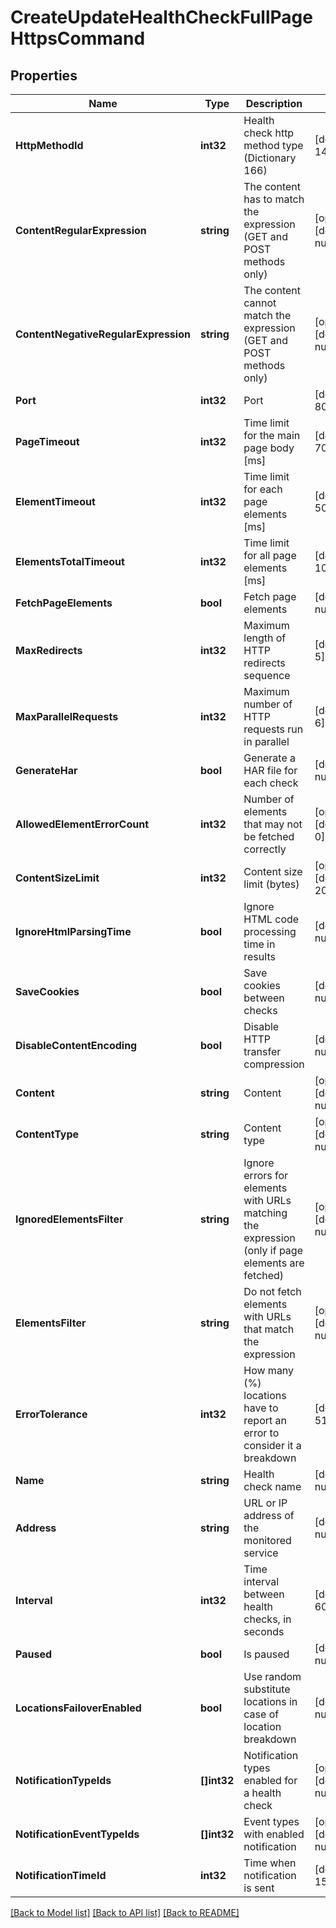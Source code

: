 # CreateUpdateHealthCheckFullPageHttpsCommand

## Properties
Name | Type | Description | Notes
------------ | ------------- | ------------- | -------------
**HttpMethodId** | **int32** | Health check http method type (Dictionary 166) | [default to 1440]
**ContentRegularExpression** | **string** | The content has to match the expression (GET and POST methods only) | [optional] [default to null]
**ContentNegativeRegularExpression** | **string** | The content cannot match the expression (GET and POST methods only) | [optional] [default to null]
**Port** | **int32** | Port | [default to 80]
**PageTimeout** | **int32** | Time limit for the main page body [ms] | [default to 7000]
**ElementTimeout** | **int32** | Time limit for each page elements [ms] | [default to 5000]
**ElementsTotalTimeout** | **int32** | Time limit for all page elements [ms] | [default to 10000]
**FetchPageElements** | **bool** | Fetch page elements | [default to null]
**MaxRedirects** | **int32** | Maximum length of HTTP redirects sequence | [default to 5]
**MaxParallelRequests** | **int32** | Maximum number of HTTP requests run in parallel | [default to 6]
**GenerateHar** | **bool** | Generate a HAR file for each check | [default to null]
**AllowedElementErrorCount** | **int32** | Number of elements that may not be fetched correctly | [optional] [default to 0]
**ContentSizeLimit** | **int32** | Content size limit (bytes) | [optional] [default to 2097152]
**IgnoreHtmlParsingTime** | **bool** | Ignore HTML code processing time in results | [default to null]
**SaveCookies** | **bool** | Save cookies between checks | [default to null]
**DisableContentEncoding** | **bool** | Disable HTTP transfer compression | [default to null]
**Content** | **string** | Content | [optional] [default to null]
**ContentType** | **string** | Content type | [optional] [default to null]
**IgnoredElementsFilter** | **string** | Ignore errors for elements with URLs matching the expression (only if page elements are fetched) | [optional] [default to null]
**ElementsFilter** | **string** | Do not fetch elements with URLs that match the expression | [optional] [default to null]
**ErrorTolerance** | **int32** | How many (%) locations have to report an error to consider it a breakdown | [default to 51]
**Name** | **string** | Health check name | [default to null]
**Address** | **string** | URL or IP address of the monitored service | [default to null]
**Interval** | **int32** | Time interval between health checks, in seconds | [default to 60]
**Paused** | **bool** | Is paused | [default to null]
**LocationsFailoverEnabled** | **bool** | Use random substitute locations in case of location breakdown | [default to null]
**NotificationTypeIds** | **[]int32** | Notification types enabled for a health check | [optional] [default to null]
**NotificationEventTypeIds** | **[]int32** | Event types with enabled notification | [optional] [default to null]
**NotificationTimeId** | **int32** | Time when notification is sent | [default to 1594]

[[Back to Model list]](../README.md#documentation-for-models) [[Back to API list]](../README.md#documentation-for-api-endpoints) [[Back to README]](../README.md)


